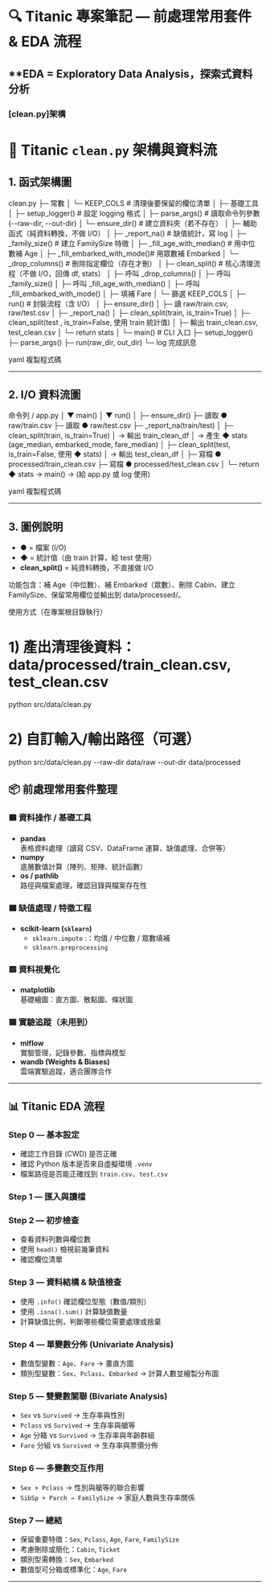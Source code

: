 # 🔍 Titanic 專案筆記 — 前處理常用套件 & EDA 流程
**EDA = Exploratory Data Analysis，探索式資料分析
---

### [clean.py]架構

# 🧹 Titanic `clean.py` 架構與資料流

## 1. 函式架構圖

clean.py
├─ 常數
│ └─ KEEP_COLS # 清理後要保留的欄位清單
│
├─ 基礎工具
│ ├─ setup_logger() # 設定 logging 格式
│ ├─ parse_args() # 讀取命令列參數 (--raw-dir, --out-dir)
│ └─ ensure_dir() # 建立資料夾（若不存在）
│
├─ 輔助函式（純資料轉換，不做 I/O）
│ ├─ _report_na() # 缺值統計，寫 log
│ ├─ _family_size() # 建立 FamilySize 特徵
│ ├─ _fill_age_with_median() # 用中位數補 Age
│ ├─ _fill_embarked_with_mode()# 用眾數補 Embarked
│ └─ _drop_columns() # 刪除指定欄位（存在才刪）
│
├─ clean_split() # 核心清理流程（不做 I/O，回傳 df, stats）
│ ├─ 呼叫 _drop_columns()
│ ├─ 呼叫 _family_size()
│ ├─ 呼叫 _fill_age_with_median()
│ ├─ 呼叫 _fill_embarked_with_mode()
│ ├─ 填補 Fare
│ └─ 篩選 KEEP_COLS
│
├─ run() # 封裝流程（含 I/O）
│ ├─ ensure_dir()
│ ├─ 讀 raw/train.csv, raw/test.csv
│ ├─ _report_na()
│ ├─ clean_split(train, is_train=True)
│ ├─ clean_split(test , is_train=False, 使用 train 統計值)
│ ├─ 輸出 train_clean.csv, test_clean.csv
│ └─ return stats
│
└─ main() # CLI 入口
├─ setup_logger()
├─ parse_args()
├─ run(raw_dir, out_dir)
└─ log 完成訊息

yaml
複製程式碼

---

## 2. I/O 資料流圖

命令列 / app.py
│
▼
main()
│
▼
run()
│
├─ ensure_dir()
├─ 讀取 ● raw/train.csv
├─ 讀取 ● raw/test.csv
├─ _report_na(train/test)
│
├─ clean_split(train, is_train=True)
│ → 輸出 train_clean_df
│ → 產生 ◆ stats (age_median, embarked_mode, fare_median)
│
├─ clean_split(test, is_train=False, 使用 ◆ stats)
│ → 輸出 test_clean_df
│
├─ 寫檔 ● processed/train_clean.csv
├─ 寫檔 ● processed/test_clean.csv
│
└─ return ◆ stats → main() → (給 app.py 或 log 使用)

yaml
複製程式碼

---

## 3. 圖例說明

- **●** = 檔案 (I/O)  
- **◆** = 統計值（由 train 計算，給 test 使用）  
- **clean_split()** = 純資料轉換，不直接做 I/O  





























功能包含：補 Age（中位數）、補 Embarked（眾數）、刪除 Cabin、建立 FamilySize、保留常用欄位並輸出到 data/processed/。

使用方式（在專案根目錄執行）
# 1) 產出清理後資料：data/processed/train_clean.csv, test_clean.csv
python src/data/clean.py

# 2) 自訂輸入/輸出路徑（可選）
python src/data/clean.py --raw-dir data/raw --out-dir data/processed



## 📦 前處理常用套件整理

### 🟦 資料操作 / 基礎工具
- **pandas**  
  表格資料處理（讀寫 CSV、DataFrame 運算、缺值處理、合併等）
- **numpy**  
  底層數值計算（陣列、矩陣、統計函數）
- **os / pathlib**  
  路徑與檔案處理，確認目錄與檔案存在性

### 🟩 缺值處理 / 特徵工程
- **scikit-learn (`sklearn`)**
  - `sklearn.impute` :：均值 / 中位數 / 眾數填補   
  - `sklearn.preprocessing`  

### 🟨 資料視覺化
- **matplotlib**  
  基礎繪圖：直方圖、散點圖、條狀圖  

### 🟥 實驗追蹤（未用到）
- **mlflow**  
  實驗管理，記錄參數、指標與模型  
- **wandb (Weights & Biases)**  
  雲端實驗追蹤，適合團隊合作  

---

## 📊 Titanic EDA 流程

### Step 0 — 基本設定
- 確認工作目錄 (CWD) 是否正確  
- 確認 Python 版本是否來自虛擬環境 `.venv`  
- 檔案路徑是否能正確找到 `train.csv`、`test.csv`

### Step 1 — 匯入與讀檔
### Step 2 — 初步檢查
- 查看資料列數與欄位數  
- 使用 `head()` 檢視前幾筆資料  
- 確認欄位清單  

### Step 3 — 資料結構 & 缺值檢查
- 使用 `.info()` 確認欄位型態（數值/類別）  
- 使用 `.isna().sum()` 計算缺值數量  
- 計算缺值比例，判斷哪些欄位需要處理或捨棄  

### Step 4 — 單變數分佈 (Univariate Analysis)
- 數值型變數：`Age`、`Fare` → 畫直方圖  
- 類別型變數：`Sex`、`Pclass`、`Embarked` → 計算人數並繪製分布圖  

### Step 5 — 雙變數關聯 (Bivariate Analysis)
- `Sex` vs `Survived` → 生存率與性別  
- `Pclass` vs `Survived` → 生存率與艙等  
- `Age` 分箱 vs `Survived` → 生存率與年齡群組  
- `Fare` 分組 vs `Survived` → 生存率與票價分佈  

### Step 6 — 多變數交互作用
- `Sex + Pclass` → 性別與艙等的聯合影響  
- `SibSp + Parch → FamilySize` → 家庭人數與生存率關係  

### Step 7 — 總結
- 保留重要特徵：`Sex`, `Pclass`, `Age`, `Fare`, `FamilySize`  
- 考慮刪除或簡化：`Cabin`, `Ticket`  
- 類別型需轉換：`Sex`, `Embarked`  
- 數值型可分箱或標準化：`Age`, `Fare`  

---








